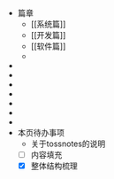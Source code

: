 - 篇章
	- [[系统篇]]
	- [[开发篇]]
	- [[软件篇]]
	-
-
-
-
-
-
-
-
- 本页待办事项
	- 关于tossnotes的说明
	- [ ] 内容填充
	- [x] 整体结构梳理
